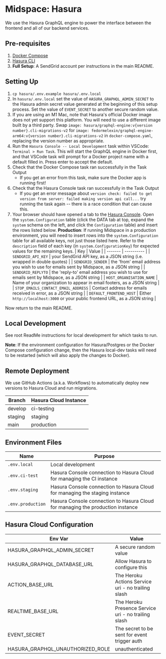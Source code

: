 # Midspace: Hasura

We use the Hasura GraphQL engine to power the interface between the frontend
and all of our backend services.

## Pre-requisites

1. [Docker Compose](https://docs.docker.com/compose/)
1. [Hasura CLI](https://hasura.io/docs/latest/graphql/core/hasura-cli/install-hasura-cli.html#install-hasura-cli)
1. **Full Setup**: A SendGrid account per instructions in the main README.

## Setting Up

1. `cp hasura/.env.example hasura/.env.local`
1. In `hasura/.env.local` set the value of `HASURA_GRAPHQL_ADMIN_SECRET` to the Hasura admin secret value generated at the beginning of this setup process. Set the value of `EVENT_SECRET` to another secure random value.
1. If you are using an M1 Mac, note that Hasura's official Docker image does not yet support this platform. You will need to use a different image built by a third party. Swap `image: hasura/graphql-engine:v{version number}.cli-migrations-v2` for `image: fedormelexin/graphql-engine-arm64:v{version number}.cli-migrations-v2` in `docker-compose.yaml`, replacing the version number as appropriate.
1. Run the `Hasura Console -- Local Development` task within VSCode:
   `Terminal > Run Task`. This will start the GraphQL engine in Docker first, and that VSCode task will prompt for a Docker project name with a default filled in. Press enter to accept the default.
1. Check that the Docker Compose task ran successfully in the Task Output
   - If you get an error from this task, make sure the Docker app is running first!
1. Check that the Hasura Console task ran successfully in the Task Output
    - If you get an error message about `version check: failed to get
      version from server: failed making version api call...` try running
      the task again -- there is a race condition that can cause this.
1. Your browser should have opened a tab to the [Hasura Console](http://localhost:9695/console/). Open the `system.Configuration` table (click the DATA tab at top, expand the `system` schema on the left, and click the `Configuration` table) and insert the rows listed below. **Production**: If running Midspace in a production environment, you will need to insert rows into the `system.Configuration` table for all available keys, not just those listed here. Refer to the `description` field of each key (in `system.ConfigurationKey`) for expected values for the remaining keys.
   | Key | Value |
   | ------- | ---------- |
   | `SENDGRID_API_KEY` | your SendGrid API key, as a JSON string (i.e. wrapped in double quotes) |
   | `SENDGRID_SENDER` | the 'from' email address you wish to use for emails sent by Midspace, as a JSON string |
   | `SENDGRID_REPLYTO` | the 'reply-to' email address you wish to use for emails sent by Midspace, as a JSON string |
   | `HOST_ORGANISATION_NAME` | Name of your organization to appear in email footers, as a JSON string |
   | `STOP_EMAILS_CONTACT_EMAIL_ADDRESS` | Contact address for emails received in error, as a JSON string |
   | `DEFAULT_FRONTEND_HOST` | Either `http://localhost:3000` or your public frontend URL, as a JSON string |

Now return to the main README.

## Local Development

See root ReadMe instructions for local development for which tasks to run.

**Note**: If the environment configuration for Hasura/Postgres or the Docker
Compose configuration change, then the Hasura local-dev tasks will need to
be restarted (which will also apply the changes to Docker).

## Remote Deployment

We use GitHub Actions (a.k.a. Workflows) to automatically deploy new versions
to Hasura Cloud and run migrations.

| Branch  | Hasura Cloud Instance |
| ------- | --------------------- |
| develop | ci-testing            |
| staging | staging               |
| main    | production            |

## Environment Files

| Name              | Purpose                                                                        |
| ----------------- | ------------------------------------------------------------------------------ |
| `.env.local`      | Local development                                                              |
| `.env.ci-test`    | Hasura Console connection to Hasura Cloud for managing the CI instance         |
| `.env.staging`    | Hasura Console connection to Hasura Cloud for managing the staging instance    |
| `.env.production` | Hasura Console connection to Hasura Cloud for managing the production instance |

## Hasura Cloud Configuration

| Env Var                          | Value                                               |
| -------------------------------- | --------------------------------------------------- |
| HASURA_GRAPHQL_ADMIN_SECRET      | A secure random value                               |
| HASURA_GRAPHQL_DATABASE_URL      | Allow Hasura to configure this                      |
| ACTION_BASE_URL                  | The Heroku Actions Service uri - no trailing slash  |
| REALTIME_BASE_URL                | The Heroku Presence Service uri - no trailing slash |
| EVENT_SECRET                     | The secret to be sent for event trigger auth        |
| HASURA_GRAPHQL_UNAUTHORIZED_ROLE | unauthenticated                                     |
